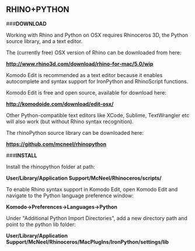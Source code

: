 ## **RHINO+PYTHON**

###**DOWNLOAD**

Working with Rhino and Python on OSX requires Rhinoceros 3D, the Python source library, and a text editor.

The (currently free) OSX version of Rhino can be downloaded from here:

**http://www.rhino3d.com/download/rhino-for-mac/5.0/wip**

Komodo Edit is recommended as a text editor because it enables autocomplete and syntax support for IronPython and RhinoScript functions. 

Komodo Edit is free and open source, available for download here:

**http://komodoide.com/download/edit-osx/**

Other Python-compatible text editors like XCode, Sublime, TextWrangler etc will also work (but without Rhino syntax recognition).

The rhinoPython source library can be downloaded here:

**https://github.com/mcneel/rhinopython**

###**INSTALL**

Install the rhinopython folder at path:

**User/Library/Application Support/McNeel/Rhinoceros/scripts/**

To enable Rhino syntax support in Komodo Edit, open Komodo Edit and navigate to the Python language preference window:

**Komodo->Preferences->Languages->Python**

Under "Additional Python Import Directories", add a new directory path and point to the python lib folder:

**User/Library/Application Support/McNeel/Rhinoceros/MacPlugIns/IronPython/settings/lib**
